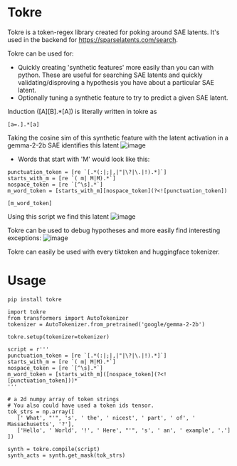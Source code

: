 # Tokre

Tokre is a token-regex library created for poking around SAE latents. It's used in the backend for https://sparselatents.com/search.

Tokre can be used for:
- Quickly creating 'synthetic features' more easily than you can with python. These are useful for searching SAE latents and quickly validating/disproving a hypothesis you have about a particular SAE latent.
- Optionally tuning a synthetic feature to try to predict a given SAE latent.

Induction ([A][B].*[A]) is literally written in tokre as
```
[a=.].*[a]
```

Taking the cosine sim of this synthetic feature with the latent activation in a gemma-2-2b SAE identifies this latent
![image](https://github.com/user-attachments/assets/696ee6ba-2285-418a-8702-0faff32878c5)


- Words that start with 'M' would look like this:

```
punctuation_token = [re `[.*(:|;|,|"|\?|\.|!).*]`]
starts_with_m = [re `( m| M|M).*`]
nospace_token = [re `[^\s].*`]
m_word_token = [starts_with_m][nospace_token](?<![punctuation_token])

[m_word_token]
```

Using this script we find this latent
![image](https://github.com/user-attachments/assets/749cf5cc-5cf8-45f2-a3dc-a770f1bbe276)


Tokre can be used to debug hypotheses and more easily find interesting exceptions:
![image](https://github.com/user-attachments/assets/9f733f0f-85fc-4c64-b716-ba65de68c408)


Tokre can easily be used with every tiktoken and huggingface tokenizer.




# Usage
```
pip install tokre
```

```
import tokre
from transformers import AutoTokenizer
tokenizer = AutoTokenizer.from_pretrained('google/gemma-2-2b')

tokre.setup(tokenizer=tokenizer)

script = r'''
punctuation_token = [re `[.*(:|;|,|"|\?|\.|!).*]`]
starts_with_m = [re `( m| M|M).*`]
nospace_token = [re `[^\s].*`]
m_word_token = [starts_with_m]([nospace_token](?<![punctuation_token]))*
'''

# a 2d numpy array of token strings
# You also could have used a token ids tensor.
tok_strs = np.array([
   [' What', "'", 's', ' the', ' nicest', ' part', ' of', ' Massachusetts', '?'],
   ['Hello', ' World', '!', ' Here', "'", 's', ' an', ' example', '.']
])

synth = tokre.compile(script)
synth_acts = synth.get_mask(tok_strs)
```

